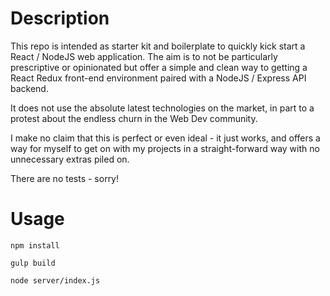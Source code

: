 # Description

This repo is intended as starter kit and boilerplate to quickly kick start a React / NodeJS web application.
The aim is to not be particularly prescriptive or opinionated but offer a simple and clean way to getting a React Redux front-end environment paired with a NodeJS / Express API backend.

It does not use the absolute latest technologies on the market, in part to a protest about the endless churn in the Web Dev community.

I make no claim that this is perfect or even ideal - it just works, and offers a way for myself to get on with my projects in a straight-forward way with no unnecessary extras piled on.

There are no tests - sorry! 

# Usage

`npm install`

`gulp build`

`node server/index.js`
